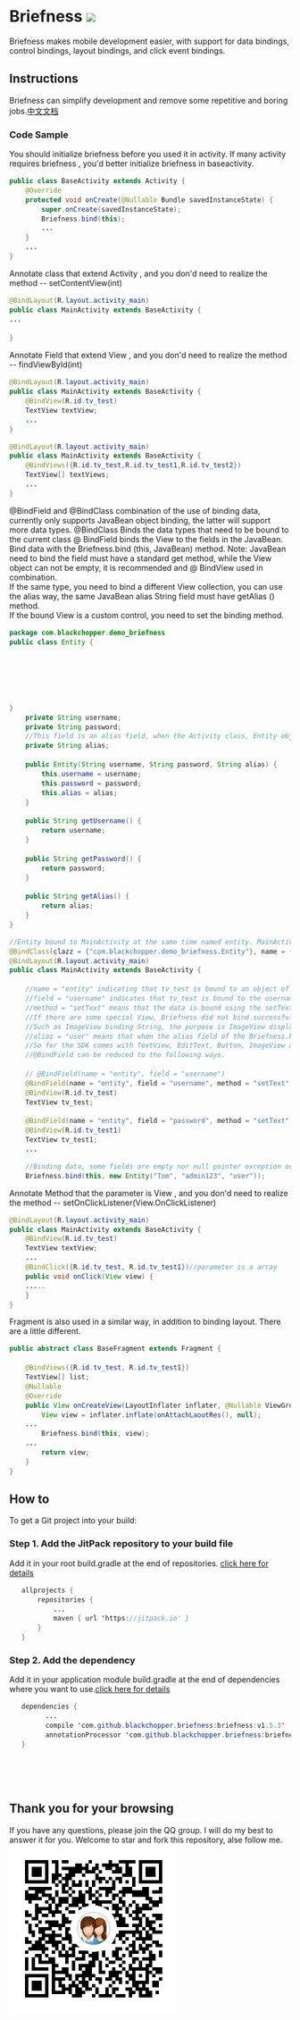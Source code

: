 # Briefness  [![](https://jitpack.io/v/blackchopper/briefness.svg)](https://jitpack.io/#blackchopper/briefness)
Briefness makes mobile development easier, with support for data bindings, control bindings, layout bindings, and click event bindings.
## Instructions
Briefness can simplify development and remove some repetitive and boring jobs.[中文文档](https://github.com/blackchopper/Briefness/blob/master/README_CHINESE.md)
### Code Sample
You should initialize briefness before you used it in activity. If many activity requires briefness , you'd better initialize briefness in baseactivity.
```Java
public class BaseActivity extends Activity {
    @Override
    protected void onCreate(@Nullable Bundle savedInstanceState) {
        super.onCreate(savedInstanceState);
        Briefness.bind(this);
        ...
    }
    ...
}
```
Annotate class that extend Activity , and you don'd need to realize the method -- setContentView(int)
```Java
@BindLayout(R.layout.activity_main)
public class MainActivity extends BaseActivity {
...

}

```
Annotate Field that extend View , and you don'd need to realize the method -- findViewById(int)
```Java
@BindLayout(R.layout.activity_main)
public class MainActivity extends BaseActivity {
    @BindView(R.id.tv_test)
    TextView textView;
    ...
}
```
```Java
@BindLayout(R.layout.activity_main)
public class MainActivity extends BaseActivity {
    @BindViews({R.id.tv_test,R.id.tv_test1,R.id.tv_test2})
    TextView[] textViews;
    ...
}
```
@BindField and @BindClass combination of the use of binding data, currently only supports JavaBean object binding, the latter will support more data types. @BindClass Binds the data types that need to be bound to the current class @ BindField binds the View to the fields in the JavaBean. Bind data with the Briefness.bind (this, JavaBean) method. Note: JavaBean need to bind the field must have a standard get method, while the View object can not be empty, it is recommended and @ BindView used in combination.
<br>If the same type, you need to bind a different View collection, you can use the alias way, the same JavaBean alias String field must have getAlias () method.
<br>If the bound View is a custom control, you need to set the binding method.

```Java
package com.blackchopper.demo_briefness
public class Entity {






}
    private String username;
    private String password;
    //This field is an alias field, when the Activity class, Entity objects need to bind different View collection, you need an alias field, if only a View collection is not required.
    private String alias;

    public Entity(String username, String password, String alias) {
        this.username = username;
        this.password = password;
        this.alias = alias;
    }

    public String getUsername() {
        return username;
    }

    public String getPassword() {
        return password;
    }

    public String getAlias() {
        return alias;
    }
}
```
```Java
//Entity bound to MainActivity at the same time named entity. MainActivity can bind multiple JavaBeans. Clazz binding is Class JavaBean class name data, name is named data, the relationship between them is in accordance with the order of the corresponding.
@BindClass(clazz = {"com.blackchopper.demo_briefness.Entity"}, name = {"entity"})
@BindLayout(R.layout.activity_main)
public class MainActivity extends BaseActivity {

    //name = "entity" indicating that tv_test is bound to an object of com.blackchopper.demo_briefness.Entity named "entity".
    //field = "username" indicates that tv_test is bound to the username field in the JavaBean. At the same time tv_view can not be empty, so you need @BindView.
    //method = "setText" means that the data is bound using the setText method of tv_test, and the method of binding data common in Briefness has been implemented. Such as TextView, EditText, Button's setText method, and ImageView.setImageBitmap method.
    //If there are some special View, Briefness did not bind successfully, or need a special method binding, you can create a package named briefness class called BriefnessInjector at the same time achieve Injector interface, unbound successful View Will be Inject (View view, Onject obj) callback.
    //Such as ImageView binding String, the purpose is ImageView display pictures on the network, and Briefness no method to match, if the briefness.BriefnessInjector class exists, it will be exposed through this class, the binding process to achieve their own.
    //alias = "user" means that when the alias field of the Briefness.bind object must be user to be successfully bound to tv_view, here we only bind two View, at the same time the two View binding data are in the same Object, so you do not need alias alias.
    //So for the SDK comes with TextView, EditText, Button, ImageView and their subclasses do not need to specify the method.
    //@BindField can be reduced to the following ways.

    // @BindField(name = "entity", field = "username")
    @BindField(name = "entity", field = "username", method = "setText", alias = "user")
    @BindView(R.id.tv_test)
    TextView tv_test;

    @BindField(name = "entity", field = "password", method = "setText", alias = "user")
    @BindView(R.id.tv_test1)
    TextView tv_test1;
    ...
```
```Java
    //Binding data, some fields are empty nor null pointer exception occurs.
    Briefness.bind(this, new Entity("Tom", "admin123", "user"));
```

Annotate Method that the parameter is View , and you don'd need to realize the method -- setOnClickListener(View.OnClickListener)
```Java
@BindLayout(R.layout.activity_main)
public class MainActivity extends BaseActivity {
    @BindView(R.id.tv_test)
    TextView textView;
    ...
    @BindClick({R.id.tv_test, R.id.tv_test1})//parameter is a array
    public void onClick(View view) {
    .....
    }
}

```
Fragment is also used in a similar way, in addition to binding layout. There are a little different.
```Java
public abstract class BaseFragment extends Fragment {

    @BindViews({R.id.tv_test, R.id.tv_test1})
    TextView[] list;
    @Nullable
    @Override
    public View onCreateView(LayoutInflater inflater, @Nullable ViewGroup container, Bundle savedInstanceState) {
        View view = inflater.inflate(onAttachLaoutRes(), null);
	...
        Briefness.bind(this, view);
   	...
        return view;
    }
}
```
 
## How to
To get a Git project into your build:
### Step 1. Add the JitPack repository to your build file
Add it in your root build.gradle at the end of repositories.   [click here for details](https://github.com/blackchopper/CarouselBanner/blob/master/root_build.gradle.png)
 ```Java
 	allprojects {
 		repositories {
 			...
 			maven { url 'https://jitpack.io' }
 		}
 	}
 ```
### Step 2. Add the dependency
Add it in your application module build.gradle at the end of dependencies where you want to use.[click here for details](https://github.com/blackchopper/CarouselBanner/blob/master/application_build.gradle.png)
 ```Java
 	dependencies {
          ...
          compile 'com.github.blackchopper.briefness:briefness:v1.5.3'
    	  annotationProcessor 'com.github.blackchopper.briefness:briefness-compiler:v1.5.3'
 	}
 ```
<br><br><br>
## Thank you for your browsing
If you have any questions, please join the QQ group. I will do my best to answer it for you. Welcome to star and fork this repository, alse follow me.
<br>
![Image Text](https://github.com/blackchopper/CarouselBanner/blob/master/qq_group.png)
